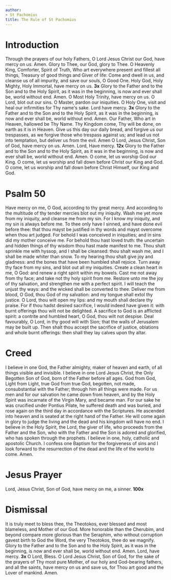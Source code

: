 ```yaml
---
author:
- St Pachomius
title: The Rule of St Pachomius
---
```


# Introduction

Through the prayers of our holy Fathers, O Lord Jesus Christ our God,
have mercy on us. Amen. Glory to Thee, our God, glory to Thee. O
Heavenly King, Comforter, Spirit of Truth, Who art everywhere present
and fillest all things, Treasury of good things and Giver of life: Come
and dwell in us, and cleanse us of all impurity, and save our souls, O
Good One. Holy God, Holy Mighty, Holy Immortal, have mercy on us. **3x**
Glory to the Father and to the Son and to the Holy Spirit, as it was in
the beginning, is now and ever shall be, world without end. Amen. O Most
Holy Trinity, have mercy on us. O Lord, blot out our sins. O Master,
pardon our iniquities. O Holy One, visit and heal our infirmities for
Thy name's sake. Lord have mercy. **3x** Glory to the Father and to the
Son and to the Holy Spirit, as it was in the beginning, is now and ever
shall be, world without end. Amen. Our Father, Who art in Heaven,
hallowed be Thy Name. Thy Kingdom come, Thy will be done, on earth as it
is in Heaven. Give us this day our daily bread, and forgive us our
trespasses, as we forgive those who trespass against us; and lead us not
into temptation, but deliver us from the evil. Amen O Lord, Jesus
Christ, Son of God, have mercy on us. Amen. Lord, Have mercy. **12x**
Glory to the Father and to the Son and to the Holy Spirit, as it was in
the beginning, is now and ever shall be, world without end. Amen. O
come, let us worship God our King. O come, let us worship and fall down
before Christ our King and God. O come, let us worship and fall down
before Christ Himself, our King and God.

# Psalm 50

Have mercy on me, O God, according to thy great mercy. And according to
the multitude of thy tender mercies blot out my iniquity. Wash me yet
more from my iniquity, and cleanse me from my sin. For I know my
iniquity, and my sin is always before me. To thee only have I sinned,
and have done evil before thee: that thou mayst be justified in thy
words and mayst overcome when thou art judged. For behold I was
conceived in iniquities; and in sins did my mother conceive me. For
behold thou hast loved truth$:$ the uncertain and hidden things of thy
wisdom thou hast made manifest to me. Thou shalt sprinkle me with
hyssop, and I shall be cleansed: thou shalt wash me, and I shall be made
whiter than snow. To my hearing thou shalt give joy and gladness: and
the bones that have been humbled shall rejoice. Turn away thy face from
my sins, and blot out all my iniquities. Create a clean heart in me, O
God: and renew a right spirit within my bowels. Cast me not away from
thy face; and take not thy holy spirit from me. Restore unto me the joy
of thy salvation, and strengthen me with a perfect spirit. I will teach
the unjust thy ways: and the wicked shall be converted to thee. Deliver
me from blood, O God, thou God of my salvation: and my tongue shall
extol thy justice. O Lord, thou wilt open my lips: and my mouth shall
declare thy praise. For if thou hadst desired sacrifice, I would indeed
have given it: with burnt offerings thou wilt not be delighted. A
sacrifice to God is an afflicted spirit: a contrite and humbled heart, O
God, thou wilt not despise. Deal favourably, O Lord, in thy good will
with Sion; that the walls of Jerusalem may be built up. Then shalt thou
accept the sacrifice of justice, oblations and whole burnt offerings:
then shall they lay calves upon thy altar.

# Creed

I believe in one God, the Father almighty, maker of heaven and earth, of
all things visible and invisible. I believe in one Lord Jesus Christ,
the Only Begotten Son of God, born of the Father before all ages. God
from God, Light from Light, true God from true God, begotten, not made,
consubstantial with the Father; through him all things were made. For us
men and for our salvation he came down from heaven, and by the Holy
Spirit was incarnate of the Virgin Mary, and became man. For our sake he
was crucified under Pontius Pilate, he suffered death and was buried,
and rose again on the third day in accordance with the Scriptures. He
ascended into heaven and is seated at the right hand of the Father. He
will come again in glory to judge the living and the dead and his
kingdom will have no end. I believe in the Holy Spirit, the Lord, the
giver of life, who proceeds from the Father and the Son, who with the
Father and the Son is adored and glorified, who has spoken through the
prophets. I believe in one, holy, catholic and apostolic Church. I
confess one Baptism for the forgiveness of sins and I look forward to
the resurrection of the dead and the life of the world to come. Amen.

# Jesus Prayer

Lord, Jesus Christ, Son of God, have mercy on me, a sinner. **100x**

# Dismissal

It is truly meet to bless thee, the Theotokos, ever blessed and most
blameless, and Mother of our God. More honorable than the Cherubim, and
beyond compare more glorious than the Seraphim, who without corruption
gavest birth to God the Word, the very Theotokos, thee do we magnify.
Glory to the Father and to the Son and to the Holy Spirit, as it was in
the beginning, is now and ever shall be, world without end. Amen. Lord,
have mercy. **3x** O Lord, Bless. O Lord Jesus Christ, Son of God, for
the sake of the prayers of Thy most pure Mother, of our holy and
God-bearing fathers, and all the saints, have mercy on us and save us,
for Thou art good and the Lover of mankind. Amen.

